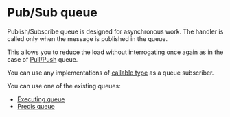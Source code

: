 Pub/Sub queue
=============

Publish/Subscribe queue is designed for asynchronous work. The handler is called only when the message is published in
the queue.

This allows you to reduce the load without interrogating once again as in the case of
[Pull/Push](../pull_push/pull_push.md) queue.

You can use any implementations of [callable type](http://php.net/manual/en/language.types.callable.php) as a queue
subscriber.

You can use one of the existing queues:

* [Executing queue](executing.md)
* [Predis queue](predis.md)
